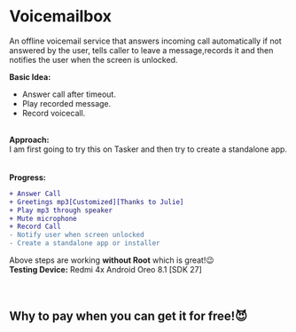 # Voicemailbox
An offline voicemail service that answers incoming call automatically if not answered by the user, tells caller to leave a message,records it and then notifies the user when the screen is unlocked.

<b>Basic Idea:</b><br>
- Answer call after timeout.
- Play recorded message.
- Record voicecall.
 <br> 
<b>Approach:</b><br>
  I am first going to try this on Tasker and then try to create a standalone app.
  <br><br><br>
  <b>Progress:</b><br>


```diff
+ Answer Call
+ Greetings mp3[Customized][Thanks to Julie]
+ Play mp3 through speaker
+ Mute microphone
+ Record Call
- Notify user when screen unlocked
- Create a standalone app or installer
```
Above steps are working **without Root**  which is great!:wink:<br>
**Testing Device:**
Redmi 4x Android Oreo 8.1 [SDK 27]
<br><br><br>
## Why to pay when you can get it for free!:smiling_imp:

